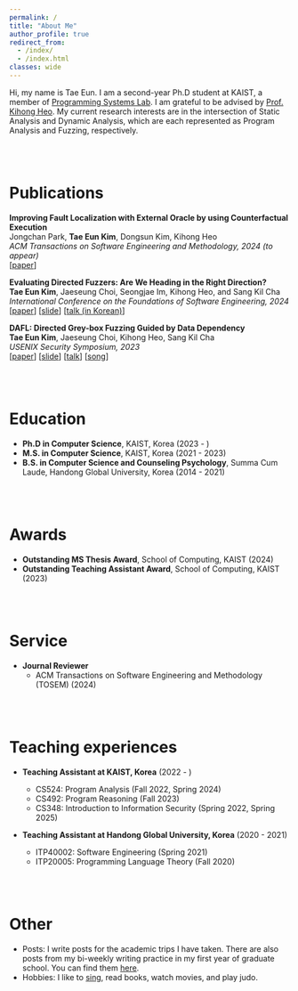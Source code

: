 ```yaml
---
permalink: /
title: "About Me"
author_profile: true
redirect_from: 
  - /index/
  - /index.html
classes: wide
---
```


Hi, my name is Tae Eun.
I am a second-year Ph.D student at KAIST, a member of [Programming Systems Lab](https://prosys.kaist.ac.kr/).
I am grateful to be advised by [Prof. Kihong Heo](https://kihongheo.kaist.ac.kr/).
My current research interests are in the intersection of Static Analysis and Dynamic Analysis, which are each represented as Program Analysis and Fuzzing, respectively.

<br/><br/>

Publications
======
__Improving Fault Localization with External Oracle by using Counterfactual Execution__<br/>
Jongchan Park, __Tae Eun Kim__, Dongsun Kim, Kihong Heo<br/>
_ACM Transactions on Software Engineering and Methodology, 2024 (to appear)_<br/>
[[paper](/assets/papers/tosem24.pdf)]

__Evaluating Directed Fuzzers: Are We Heading in the Right Direction?__<br/>
__Tae Eun Kim__, Jaeseung Choi, Seongjae Im, Kihong Heo, and Sang Kil Cha<br/>
_International Conference on the Foundations of Software Engineering, 2024_<br/>
[[paper](/assets/papers/fse24.pdf)] [[slide](/assets/papers/fse24-slides.pdf)] [[talk (in Korean)](https://www.youtube.com/watch?v=47ctcX1V4_0&t=2s)]

__DAFL: Directed Grey-box Fuzzing Guided by Data Dependency__<br/>
__Tae Eun Kim__, Jaeseung Choi, Kihong Heo, Sang Kil Cha<br/>
_USENIX Security Symposium, 2023_<br/>
[[paper](/assets/papers/sec23.pdf)] [[slide](/assets/papers/sec23-slides.pdf)] [[talk](https://www.youtube.com/watch?v=BjtKhyzLtyo)] [[song](https://youtu.be/tI6umHgKTL8)]

<!-- Research experience
======
* __Research Assistant at University of Waterloo, Waterloo, Canada__ (2018 - 2022)
  * Develop testing techniques for deep learning libraries

* __Research Assistant at Utah State University, Logan, UT, USA__ (2014 - 2017)
  * Develop defect prediction techniques and source code embeddings  -->

<!-- Industry experience
======
* __Research Intern at Microsoft Research, Redmond, WA, US__ (2021)
  * Develop techniques to improve deep learning models

* __Web app developer at Sonic Viet, Hanoi, Vietnam__ (2011 - 2014)
  * Lead a team of 8 developers, Architecure Design

* __Java developer at Calypso Technology, Brighton, UK__ (2009 - 2011)
  * Work as a Java developer in a team working on products that optimize investment portfolios using generic algorithms -->

<br/><br/>

Education
======
* __Ph.D in Computer Science__, KAIST, Korea (2023 - )
* __M.S. in Computer Science__, KAIST, Korea (2021 - 2023)
* __B.S. in Computer Science and Counseling Psychology__, Summa Cum Laude, Handong Global University, Korea (2014 - 2021)

<br/><br/>

Awards
======
* __Outstanding MS Thesis Award__, School of Computing, KAIST (2024)
* __Outstanding Teaching Assistant Award__, School of Computing, KAIST (2023)

<br/><br/>

Service
======
* __Journal Reviewer__
  * ACM Transactions on Software Engineering and Methodology (TOSEM) (2024)

<br/><br/>

Teaching experiences
======
* __Teaching Assistant at KAIST, Korea__ (2022 - )
  * CS524: Program Analysis (Fall 2022, Spring 2024)
  * CS492: Program Reasoning (Fall 2023)
  * CS348: Introduction to Information Security (Spring 2022, Spring 2025)

* __Teaching Assistant at Handong Global University, Korea__ (2020 - 2021)
  * ITP40002: Software Engineering (Spring 2021)
  * ITP20005: Programming Language Theory (Fall 2020)

<br/><br/>

Other
======
* Posts: I write posts for the academic trips I have taken. There are also posts from my bi-weekly writing practice in my first year of graduate school. You can find them [here](/posts/).
* Hobbies: I like to [sing](https://youtu.be/AJe5lLqCsr0?si=uCO_mbRG6OTIgmJw), read books, watch movies, and play judo.
